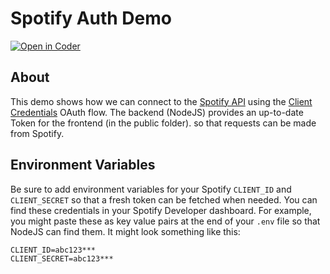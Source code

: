 # Spotify Auth Demo
[![Open in Coder](https://ixdcoder.com/open-in-coder.svg)](https://ixdcoder.com/templates/Node/workspace?name=Oxford&mode=auto&param.git_repo=https://bender.sheridanc.on.ca/system-design/spotify)

## About
This demo shows how we can connect to the [Spotify API](https://developer.spotify.com/) using the [Client Credentials](https://developer.spotify.com/documentation/web-api/tutorials/client-credentials-flow) OAuth flow. The backend (NodeJS) provides an up-to-date Token for the frontend (in the public folder). so that requests can be made from Spotify. 

## Environment Variables
Be sure to add environment variables for your Spotify `CLIENT_ID` and `CLIENT_SECRET` so that a fresh token can be fetched when needed. You can find these credentials in your Spotify Developer dashboard. For example, you might paste these as key value pairs at the end of your `.env` file so that NodeJS can find them. It might look something like this:
```
CLIENT_ID=abc123***
CLIENT_SECRET=abc123***
```


